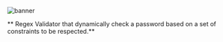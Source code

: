 ![banner](https://github.com/z-bj/Password_Validator/blob/master/regex-based-credential-validator.jpg)

** Regex Validator that dynamically check a password based on a set of constraints to be respected.**


